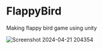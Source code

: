 # FlappyBird
Making flappy bird game using unity


![Screenshot 2024-04-21 204354](https://github.com/RahtriGunantha/FlappyBird/assets/64734950/2cf16c4a-fe16-4d1b-85e8-675e6bd6a9f3)
